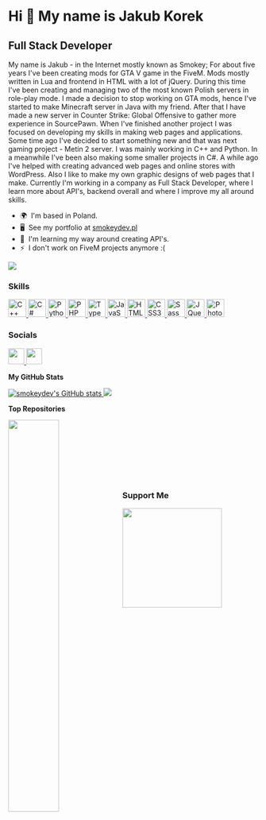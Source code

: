 Hi 👋 My name is Jakub Korek
============================

Full Stack Developer
-------------

My name is Jakub - in the Internet mostly known as Smokey; For about five years I've been creating mods for GTA V game in the FiveM. Mods mostly written in Lua and frontend in HTML with a lot of jQuery. During this time I've been creating and managing two of the most known Polish servers in role-play mode. I made a decision to stop working on GTA mods, hence I've started to make Minecraft server in Java with my friend. After that I have made a new server in Counter Strike: Global Offensive to gather more experience in SourcePawn. When I've finished another project I was focused on developing my skills in making web pages and applications. Some time ago I've decided to start something new and that was next gaming project - Metin 2 server. I was mainly working in C++ and Python. In a meanwhile I've been also making some smaller projects in C#. A while ago I've helped with creating advanced web pages and online stores with WordPress. Also I like to make my own graphic designs of web pages that I make. Currently I'm working in a company as Full Stack Developer, where I learn more about API's, backend overall and where I improve my all around skills.

* 🌍  I'm based in Poland.
* 🖥️  See my portfolio at [smokeydev.pl](http://smokeydev.pl)
* 🧠  I'm learning my way around creating API's.
* ⚡  I don't work on FiveM projects anymore :(

<a href="https://github.com/SmokeyDev?tab=followers" target="_blank" rel="noreferrer">
  <img src="https://img.shields.io/github/followers/smokeydev?logo=github&style=for-the-badge&color=10b981&labelColor=1c1917" />
</a>

### Skills

<p align="left">
  <a href="https://docs.microsoft.com/en-us/cpp/?view=msvc-170" target="_blank" rel="noreferrer">
    <img src="https://raw.githubusercontent.com/danielcranney/readme-generator/main/public/icons/skills/cplusplus-colored.svg" width="36" height="36" alt="C++" />
  </a>
  <a href="https://docs.microsoft.com/en-us/dotnet/csharp/" target="_blank" rel="noreferrer">
    <img src="https://raw.githubusercontent.com/danielcranney/readme-generator/main/public/icons/skills/csharp-colored.svg" width="36" height="36" alt="C#" />
  </a>
  <a href="https://www.python.org/" target="_blank" rel="noreferrer">
    <img src="https://raw.githubusercontent.com/danielcranney/readme-generator/main/public/icons/skills/python-colored.svg" width="36" height="36" alt="Python" />
  </a>
  <a href="https://www.php.net/" target="_blank" rel="noreferrer">
    <img src="https://raw.githubusercontent.com/danielcranney/readme-generator/main/public/icons/skills/php-colored.svg" width="36" height="36" alt="PHP" />
  </a>
  <a href="https://www.typescriptlang.org/" target="_blank" rel="noreferrer">
    <img src="https://raw.githubusercontent.com/danielcranney/readme-generator/main/public/icons/skills/typescript-colored.svg" width="36" height="36" alt="TypeScript" />
  </a>
  <a href="https://developer.mozilla.org/en-US/docs/Web/JavaScript" target="_blank" rel="noreferrer">
    <img src="https://raw.githubusercontent.com/danielcranney/readme-generator/main/public/icons/skills/javascript-colored.svg" width="36" height="36" alt="JavaScript" />
  </a>
  <a href="https://developer.mozilla.org/en-US/docs/Glossary/HTML5" target="_blank" rel="noreferrer">
    <img src="https://raw.githubusercontent.com/danielcranney/readme-generator/main/public/icons/skills/html5-colored.svg" width="36" height="36" alt="HTML5" />
  </a>
  <a href="https://www.w3.org/TR/CSS/#css" target="_blank" rel="noreferrer">
    <img src="https://raw.githubusercontent.com/danielcranney/readme-generator/main/public/icons/skills/css3-colored.svg" width="36" height="36" alt="CSS3" />
  </a>
  <a href="https://sass-lang.com/" target="_blank" rel="noreferrer">
    <img src="https://raw.githubusercontent.com/danielcranney/readme-generator/main/public/icons/skills/sass-colored.svg" width="36" height="36" alt="Sass" />
  </a>
  <a href="https://jquery.com/" target="_blank" rel="noreferrer">
    <img src="https://raw.githubusercontent.com/danielcranney/readme-generator/main/public/icons/skills/jquery-colored.svg" width="36" height="36" alt="JQuery" />
  </a>
  <a href="https://www.adobe.com/uk/products/photoshop.html" target="_blank" rel="noreferrer">
    <img src="https://raw.githubusercontent.com/danielcranney/readme-generator/main/public/icons/skills/photoshop-colored.svg" width="36" height="36" alt="Photoshop" />
  </a>
</p>


### Socials

<p align="left">
  <a href="https://www.github.com/smokeydev" target="_blank" rel="noreferrer">
    <img src="https://raw.githubusercontent.com/danielcranney/readme-generator/main/public/icons/socials/github.svg" width="32" height="32" />
  </a>
  <a href="https://www.linkedin.com/in/jakub-korek" target="_blank" rel="noreferrer">
    <img src="https://raw.githubusercontent.com/danielcranney/readme-generator/main/public/icons/socials/linkedin.svg" width="32" height="32" />
  </a>
</p>


<b>My GitHub Stats</b>

<a href="http://www.github.com/smokeydev">
  <img src="https://github-readme-stats.vercel.app/api?username=smokeydev&show_icons=true&hide=&count_private=true&title_color=22c55e&text_color=ffffff&icon_color=10b981&bg_color=1c1917&hide_border=true&show_icons=true" alt="smokeydev's GitHub stats" />
</a>

<a href="http://www.github.com/smokeydev">
  <img src="https://github-readme-streak-stats.herokuapp.com/?user=smokeydev&stroke=ffffff&background=1c1917&ring=22c55e&fire=22c55e&currStreakNum=ffffff&currStreakLabel=22c55e&sideNums=ffffff&sideLabels=ffffff&dates=ffffff&hide_border=true" />
</a>

<b>Top Repositories</b>

<div width="100%" align="center">
  <a href="https://github.com/smokeydev/fighterjet-hud" align="left">
    <img align="left" width="45%" src="https://github-readme-stats.vercel.app/api/pin/?username=smokeydev&repo=fighterjet-hud&title_color=22c55e&text_color=ffffff&icon_color=10b981&bg_color=1c1917&hide_border=true&locale=en" />
  </a>
</div>
<br /><br /><br /><br /><br /><br /><br />

### Support Me

<a href="https://www.buymeacoffee.com/smokeydev">
  <img src="https://cdn.buymeacoffee.com/buttons/v2/default-yellow.png" width="200" />
</a>
